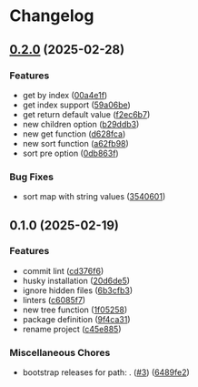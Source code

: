 # Changelog

## [0.2.0](https://github.com/adaltas/node-poetree/compare/v0.1.0...v0.2.0) (2025-02-28)


### Features

* get by index ([00a4e1f](https://github.com/adaltas/node-poetree/commit/00a4e1f7c2f8ded07d09af6f1b367df7963261c9))
* get index support ([59a06be](https://github.com/adaltas/node-poetree/commit/59a06be2986cbcd4bbe7bf87a2419925408b0dec))
* get return default value ([f2ec6b7](https://github.com/adaltas/node-poetree/commit/f2ec6b73a5301da9c04fefef3dc9322a2fd47da9))
* new children option ([b29ddb3](https://github.com/adaltas/node-poetree/commit/b29ddb33613198a5b48d3abfa8ce12dc93159484))
* new get function ([d628fca](https://github.com/adaltas/node-poetree/commit/d628fca3bc6bf93af8473990458c473338111d3f))
* new sort function ([a62fb98](https://github.com/adaltas/node-poetree/commit/a62fb98fe6bd53b89a5647773d2377c9147888d7))
* sort pre option ([0db863f](https://github.com/adaltas/node-poetree/commit/0db863f9b6750b65534f7f5884bebfac097afd35))


### Bug Fixes

* sort map with string values ([3540601](https://github.com/adaltas/node-poetree/commit/3540601a0fc8c87669f16e800a19ebb3c12aca58))

## 0.1.0 (2025-02-19)


### Features

* commit lint ([cd376f6](https://github.com/adaltas/node-poetree/commit/cd376f6ecb8ec5b8fe8925751f632f20d01dc6b9))
* husky installation ([20d6de5](https://github.com/adaltas/node-poetree/commit/20d6de5b289d15c73ba49e5d2c495df59ff8cab3))
* ignore hidden files ([6b3cfb3](https://github.com/adaltas/node-poetree/commit/6b3cfb3128530694e9e18310960a41bd29b884a0))
* linters ([c6085f7](https://github.com/adaltas/node-poetree/commit/c6085f7fe165281a5b4c28a43603cd713e1bac61))
* new tree function ([1f05258](https://github.com/adaltas/node-poetree/commit/1f05258ceb77d0cb05e5e704b2b7652e48fcfc91))
* package definition ([9f4ca31](https://github.com/adaltas/node-poetree/commit/9f4ca315d8271568c01fa0bbe930ef12b191b13e))
* rename project ([c45e885](https://github.com/adaltas/node-poetree/commit/c45e8855e36346fa21ab9dd36cf9a600a9461e6a))


### Miscellaneous Chores

* bootstrap releases for path: . ([#3](https://github.com/adaltas/node-poetree/issues/3)) ([6489fe2](https://github.com/adaltas/node-poetree/commit/6489fe2f9442c796d58d457218d21f886287ba4e))
